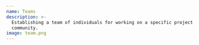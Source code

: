 ```yaml
---
name: Teams
description: >-
  Establishing a team of individuals for working on a specific project in
  community.
image: team.png 
---
```


